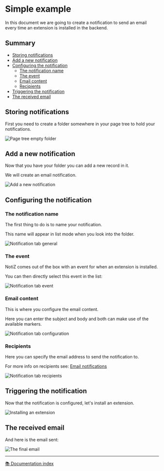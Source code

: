 # Simple example

In this document we are going to create a notification to send an email every
time an extension is installed in the backend.

## Summary

- [Storing notifications](#storing-notifications)
- [Add a new notification](#add-a-new-notification)
- [Configuring the notification](#configuring-the-notification)
    - [The notification name](#the-notification-name)
    - [The event](#the-event)
    - [Email content](#email-content)
    - [Recipients](#recipients)
- [Triggering the notification](#triggering-the-notification)
- [The received email](#the-received-email)

## Storing notifications

First you need to create a folder somewhere in your page tree to hold your
notifications.

![Page tree empty folder][page-tree-empty]

## Add a new notification

Now that you have your folder you can add a new record in it.

We will create an email notification.

![Add a new notification][add-notification]

## Configuring the notification

### The notification name

The first thing to do is to name your notification.

This name will appear in list mode when you look into the folder.

![Notification tab general][tab-general]

### The event

NotiZ comes out of the box with an event for when an extension is installed.

You can then directly select this event in the list:

![Notification tab event][tab-event]

### Email content

This is where you configure the email content.

Here you can enter the subject and body and both can make use of the
available markers.

![Notification tab configuration][tab-configuration]

### Recipients

Here you can specify the email address to send the notification to.

For more info on recipients see: [Email notifications](../Notifications/Email/README.md#recipients)

![Notification tab recipients][tab-recipients]

## Triggering the notification

Now that the notification is configured, let's install an extension.

![Installing an extension][install-extension]

## The received email

And here is the email sent:

![The final email][email]

---

[:books: Documentation index](../README.md)

[add-notification]: ../Images/Example/add-notification.png
[page-tree-empty]: ../Images/Example/page-tree-empty.png
[page-tree-full]: ../Images/Example/page-tree-full.png
[tab-configuration]: ../Images/Example/tab-configuration.png
[tab-event]: ../Images/Example/tab-event.png
[tab-general]: ../Images/Example/tab-general.png
[tab-recipients]: ../Images/Example/tab-recipients.png
[install-extension]: ../Images/Example/extensions.png
[email]: ../Images/Example/email.png
